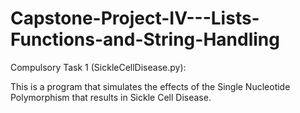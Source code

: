 # Capstone-Project-IV---Lists-Functions-and-String-Handling

Compulsory Task 1 (SickleCellDisease.py):

This is a program that simulates the effects of the Single Nucleotide Polymorphism that results in Sickle Cell Disease.

